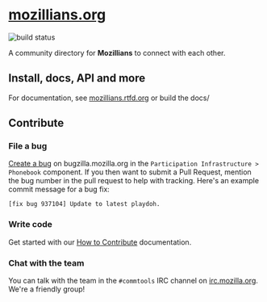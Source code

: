 [mozillians.org](https://mozillians.org)
========
![build status](https://travis-ci.org/mozilla/mozillians.svg?branch=master)

A community directory for **Mozillians** to connect with each other.

## Install, docs, API and more
For documentation, see [mozillians.rtfd.org](http://mozillians.readthedocs.org/) or build the docs/

## Contribute

### File a bug
[Create a bug](https://bugzilla.mozilla.org/enter_bug.cgi?product=Participation%20Infrastructure&component=Phonebook) on bugzilla.mozilla.org in the `Participation Infrastructure > Phonebook` component. If you then want to submit a Pull Request, mention the bug number in the pull request to help with tracking. Here's an example commit message for a bug fix:
```
[fix bug 937104] Update to latest playdoh.
```

### Write code
Get started with our [How to Contribute](http://mozillians.readthedocs.org/en/latest/contribute.html) documentation.

### Chat with the team
You can talk with the team in the `#commtools` IRC channel on [irc.mozilla.org](http://irc.mozilla.org/). We're a friendly group!

